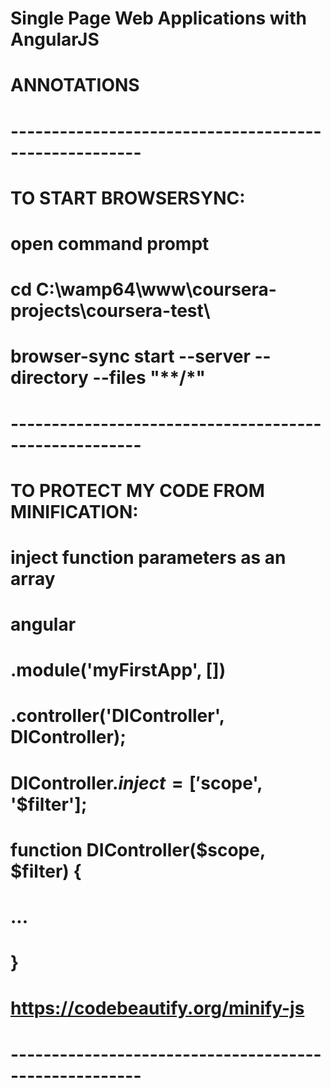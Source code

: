 # Single Page Web Applications with AngularJS 
# ANNOTATIONS
# 
# ------------------------------------------------------
# TO START BROWSERSYNC:
#
# open command prompt
# cd C:\wamp64\www\coursera-projects\coursera-test\
# browser-sync start --server --directory --files "**/*"
# 
# ------------------------------------------------------
# TO PROTECT MY CODE FROM MINIFICATION: 
#
# inject function parameters as an array
#
# angular
# 		.module('myFirstApp', [])
# 		.controller('DIController', DIController);
# 		
# 		DIController.$inject = ['$scope', '$filter'];
# 
# 		function DIController($scope, $filter) {
# 			...
# 		}
# 
# https://codebeautify.org/minify-js
# 
# ------------------------------------------------------
# 
# 
# 
# 
# 
# 
# 
# 
# 
# 
# 
# 
# 
# 
# 
# 
# 
